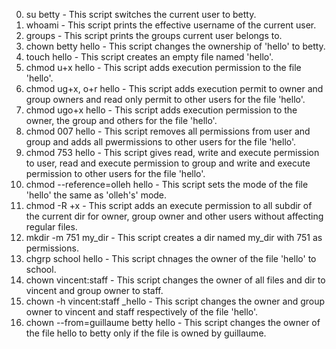 0. su betty - This script switches the current user to betty.
1. whoami - This script prints the effective username of the current user.
2. groups - This script prints the groups current user belongs to.
3. chown betty hello - This script changes the ownership of 'hello' to betty.
4. touch hello - This script creates an empty file named 'hello'.
5. chmod u+x hello - This script adds execution permission to the file 'hello'.
6. chmod ug+x, o+r hello - This script adds execution permit to owner and group owners and read only permit to other users for the file 'hello'.
7. chmod ugo+x hello - This script adds execution permission to the owner, the group and others for the file 'hello'.
8. chmod 007 hello - This script removes all permissions from user and group and adds all pwermissions to other users for the file 'hello'.
9. chmod 753 hello - This script gives read, write and execute permission to user, read and execute permission to group and write and execute permission to other users for the file 'hello'.
10. chmod --reference=olleh hello - This script sets the mode of the file 'hello' the same as 'olleh's' mode.
11. chmod -R +x - This script adds an execute permission to all subdir of the current dir for owner, group owner and other users without affecting regular files.
12. mkdir -m 751 my_dir - This script creates a dir named my_dir with 751 as permissions.
13. chgrp school hello - This script chnages the owner of the file 'hello' to school.
14. chown vincent:staff - This script changes the owner of all files and dir to vincent and group owner to staff.
15. chown -h vincent:staff _hello - This script changes the owner and group owner to vincent and staff respectively of the file 'hello'.
16. chown --from=guillaume betty hello - This script changes the owner of the file hello to betty only if the file is owned by guillaume.

